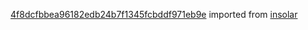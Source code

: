 [4f8dcfbbea96182edb24b7f1345fcbddf971eb9e](https://github.com/insolar/insolar/commit/4f8dcfbbea96182edb24b7f1345fcbddf971eb9e) imported from [insolar](https://github.com/insolar/insolar)
